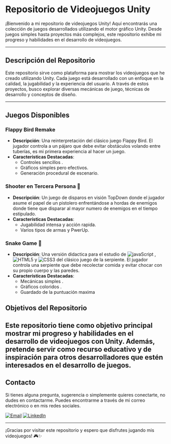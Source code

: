 # Repositorio de Videojuegos Unity

¡Bienvenido a mi repositorio de videojuegos Unity! Aquí encontrarás una colección de juegos desarrollados utilizando el motor gráfico Unity. Desde juegos simples hasta proyectos más complejos, este repositorio exhibe mi progreso y habilidades en el desarrollo de videojuegos.

---
## Descripción del Repositorio

Este repositorio sirve como plataforma para mostrar los videojuegos que he creado utilizando Unity. Cada juego está desarrollado con un enfoque en la calidad, la jugabilidad y la experiencia del usuario. A través de estos proyectos, busco explorar diversas mecánicas de juego, técnicas de desarrollo y conceptos de diseño.

---

## Juegos Disponibles

### Flappy Bird Remake

- **Descripción**: Una reinterpretación del clásico juego Flappy Bird. El jugador controla a un pájaro que debe evitar obstáculos volando entre tuberías, es mi primera experiencia al hacer un juego.
- **Características Destacadas**:
    - Controles sencillos .
    - Gráficos simples pero efectivos.
    - Generación procedural de escenario.

### Shooter en Tercera Persona 🔫

- **Descripción**: Un juego de disparos en visión TopDown  donde el jugador asume el papel de un pistolero enfrentándose a hordas de enemigos donde tiene que disparar al mayor numero de enemigos en el tiempo estipulado.
- **Características Destacadas**:
    - Jugabilidad intensa y acción rapida.
    - Varios tipos de  armas y PwerUp.

### Snake Game 🐍

- **Descripción**: Una versión didactica para el estudio de ![javaScript](https://img.shields.io/badge/JavaScript-323330?style=flat-square&logo=javascript&logoColor=F7DF1E) , ![HTML5](https://img.shields.io/badge/html5-%23E34F26.svg?style=flat-square&logo=html5&logoColor=white) y ![CSS3](https://img.shields.io/badge/css3-%231572B6.svg?style=flat-square&logo=css3&logoColor=white) del clásico juego de la serpiente. El jugador controla una serpiente que debe recolectar comida y evitar chocar con su propio cuerpo y las paredes.
- **Características Destacadas**:
    - Mecánicas simples .
    - Gráficos coloridos .
    - Guardado de la puntuación maxima 

## Objetivos del Repositorio

Este repositorio tiene como objetivo principal mostrar mi progreso y habilidades en el desarrollo de videojuegos con Unity. Además, pretende servir como recurso educativo y de inspiración para otros desarrolladores que estén interesados en el desarrollo de juegos.
 --- 

## Contacto

Si tienes alguna pregunta, sugerencia o simplemente quieres conectarte, no dudes en contactarme. Puedes encontrarme a través de mi correo electrónico o en mis redes sociales.


[![Email](https://img.shields.io/badge/Gmail-D14836?style=flat-square&logo=gmail&logoColor=white)](mailto:albertolopma@gmail.com) [![LinkedIn](https://img.shields.io/badge/LinkedIn-%230077B5.svg?logo=linkedin&logoColor=white)](https://www.linkedin.com/in/alberto-lm151186/)

---

¡Gracias por visitar este repositorio y espero que disfrutes jugando mis videojuegos! 🎮✨